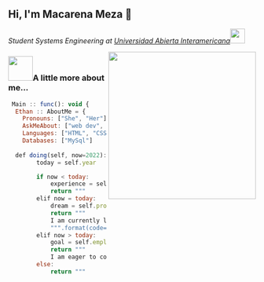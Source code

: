 <header>
</header>

<h2>Hi, I'm Macarena Meza 👋</h2>
<p><em>Student Systems Engineering at <a href="https://uai.edu.ar/">Universidad Abierta Interamericana</a><img src="https://media4.giphy.com/media/ZqGChhV58NB7jqQpmm/giphy.gif?cid=ecf05e47ajj1w8w74g99iwr03c6b91tmoklr47lye8nlhv70&rid=giphy.gif&ct=s" width="30"></em></p>
<img src="https://media0.giphy.com/media/NgurY1o4z080Jfoyzw/giphy.gif?cid=790b7611480dd5c3e5e505a6ef6abbdb66737a3d39af27c8&rid=giphy.gif&ct=s" align="right" width="300px">
<h3><img src="https://media.giphy.com/media/VgCDAzcKvsR6OM0uWg/giphy.gif" width="50">A little more about me... </h3>

```javascript
 Main :: func(): void {
  Ethan :: AboutMe = {
    Pronouns: ["She", "Her"],
    AskMeAbout: ["web dev", "music", "app dev", "coding"],
    Languages: ["HTML", "CSS", "JavaScript", "Bootstrap", "Python"],
    Databases: ["MySql"]
   
  def doing(self, now=2022):
        today = self.year

        if now < today:
            experience = self.unemployment['without experience']
            return """
        elif now = today:
            dream = self.professional['programming']
            return """
            I am currently learning {code} at {code_institute}.
            """.format(code=dream[0], code_institute=dream[1])
        elif now > today:
            goal = self.employment['developer']
            return """
            I am eager to collaborate with {teams} on {projects}.
        else:
            return """
```

<!--
**MacarenaMeza/MacarenaMeza** is a ✨ _special_ ✨ repository because its `README.md` (this file) appears on your GitHub profile.

Here are some ideas to get you started:

- 🔭 I’m currently working on ...
- 🌱 I’m currently learning ...
- 👯 I’m looking to collaborate on ...
- 🤔 I’m looking for help with ...
- 💬 Ask me about ...
- 📫 How to reach me: ...
- 😄 Pronouns: ...
- ⚡ Fun fact: ...
-->
